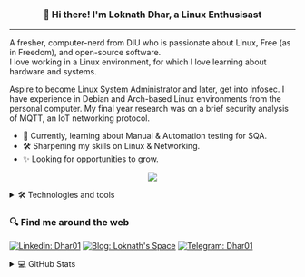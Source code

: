 <h3 align="center">👋 Hi there! I'm Loknath Dhar, a Linux Enthusisast</h3>

<!--
<p align="center">
  <a href="dhar01.github.io">Website</a> •
  <a href="https://twitter.com/LoknathDhar01">Twitter</a>
</p>
-->

- - -

A fresher, computer-nerd from DIU who is passionate about Linux, Free (as in Freedom), and open-source software.<br> 
I love working in a Linux environment, for which I love learning about hardware and systems.


Aspire to become Linux System Administrator and later, get into infosec. I have experience in Debian and Arch-based Linux environments from the personal computer. My final year research was on a brief security analysis of MQTT, an IoT networking protocol.

- 🌱 Currently, learning about Manual & Automation testing for SQA.<br>
- 🛠 Sharpening my skills on Linux & Networking.<br>
- ✨ Looking for opportunities to grow.

<p align="center">
  <img src="https://quotes-github-readme.vercel.app/api?type=vertical&theme=dark"/>
</p>


<details>
  
  <summary> 🛠 Technologies and tools </summary>
  
### Programming Languages
    
  ![Python](https://img.shields.io/badge/-Python-3776AB?logo=Python&logoColor=red&style=flat&logowidth=200)
  ![Java](https://img.shields.io/badge/-Java-007396?logo=Java&logoColor=red&style=flat&logowidth=200)
  ![C++](https://img.shields.io/badge/-C++-00599C?logo=cplusplus&logoColor=red&style=flat&logowidth=200)
  ![Bash](https://img.shields.io/badge/-Bash-4EAA25?logo=GNU-Bash&logoColor=red&style=flat&logowidth=200)
  ![Markdown](https://img.shields.io/badge/-Markdown-000000?logo=Markdown&logoColor=red&style=flat&logowidth=200)
 
  
### Operating Systems
 
    ![Linux](https://img.shields.io/badge/-Linux-FCC624?logo=Linux&logoColor=white&style=flat&logowidth=200) 
    ![Pop!_OS](https://img.shields.io/badge/-Pop!__OS-48B9C7?logo=Pop!_OS&logoColor=white&style=flat&logowidth=200)
    ![Kali Linux](https://img.shields.io/badge/-Kali%20Linux-557C94?logo=Kali-Linux&logoColor=white&style=flat&logowidth=200)
    ![Manjaro](https://img.shields.io/badge/-Manjaro-35BF5C?logo=Manjaro&logoColor=white&style=flat&logowidth=200)
 
### Version Control
  ![Git](https://img.shields.io/badge/-Git-282C34?logo=Git&logoColor=red&style=flat&logowidth=200)
  ![GitHub](https://img.shields.io/badge/-GitHub-282C34?logo=GitHub&logoColor=red&style=flat&logowidth=200)
  
### Database Management
  ![SQLite](https://img.shields.io/badge/-SQLite-282C34?logo=SQLite&logoColor=white&style=plastic&logowidth=200)
  ![MySQL](https://img.shields.io/badge/-MySQL-282C34?logo=MySQL&logoColor=white&style=plastic&logowidth=200)
  

### Tools
  ![Visual Studio Code](https://img.shields.io/badge/-Visual%20Studio%20Code-282C34?logo=Visual-Studio-Code&logoColor=red&style=flat&logowidth=200)
  ![NeoVim](https://img.shields.io/badge/-NeoVim-282C34?logo=NeoVim&logoColor=red&style=flat&logowidth=200)
  ![Nano](https://img.shields.io/badge/-Nano-282C34?logo=Nano&logoColor=red&style=flat&logowidth=200)


  
</details>


### 🔍 Find me around the web

[![Linkedin: Dhar01](https://img.shields.io/badge/-Dhar01-0e76a8?style=flat-square&logo=Linkedin&logoColor=white&link=https://www.linkedin.com/in/dhar01/)](https://www.linkedin.com/in/dhar01/)
[![Blog: Loknath's Space](https://img.shields.io/badge/-Lokanth's%20Space-grey?style=social&logo=Blogger&logoColor=orange&link=https://dhar01.github.io)](https://dhar01.github.io)
[![Telegram: Dhar01](https://img.shields.io/badge/-Dhar01-0088cc?style=social&logo=Telegram&logoColor=white&link=https://t.me/Dhar01)](https://t.me/Dhar01)


<details>
  <summary> 💻 GitHub Stats </summary>
  <br/>

[![Top Langs](https://github-readme-stats.vercel.app/api/top-langs/?username=dhar01&layout=compact&theme=dark)](https://github.com/anuraghazra/github-readme-stats)
[![Anurag's GitHub stats](https://github-readme-stats.vercel.app/api?username=dhar01&theme=merko&show_icons=true)](https://github.com/anuraghazra/github-readme-stats)
  
</details>






<!--
**Dhar01/Dhar01** is a ✨ _special_ ✨ repository because its `README.md` (this file) appears on your GitHub profile.

Here are some ideas to get you started:

- 🔭 I’m currently working on ...
- 🌱 I’m currently learning ...
- 👯 I’m looking to collaborate on ...
- 🤔 I’m looking for help with ...
- 💬 Ask me about ...
- 📫 How to reach me: ...
- 😄 Pronouns: ...
- ⚡ Fun fact: ...
-->

